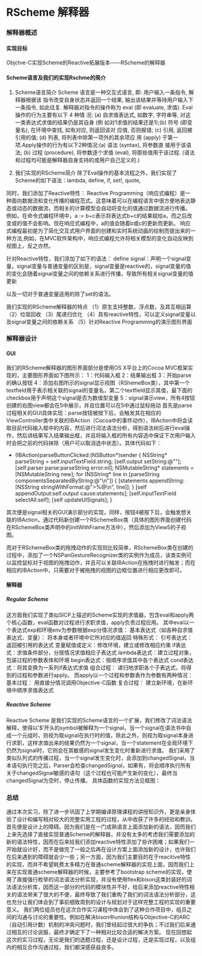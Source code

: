 RScheme 解释器
=============
### 解释器概述

#### 实现目标
Objctve-C实现Scheme的Reactive拓展版本——RScheme的解释器

#### Scheme语言及我们的实现Rschme的简介
1. Scheme语言简介
Scheme 语言是一种交互式语言, 即: 用户输入一条指令, 解释器根据该 指令改变自身状态并返回一个结果, 输出该结果并等待用户输入下一条指令, 如此往复. 解释器对指令的操作称为 eval (即 evaluate, 求值). Eval 操作的行为主要有以下 4 种情 况: (a) 自求值表达式, 如数字, 字符串等, 对这一类表达式求值的结果仍是其自身 (例 如对1求值的结果还是1);(b) 符号 (即变量名), 在环境中查找, 如有对应, 则返回该对 应值, 否则报错; (c) 引用, 返回被引用的值; (d) 列表, 将列表中除第一项外的其余项应 用 (apply) 于第一项.Apply操作的行为有以下2种情况:(a) 语法 (syntax), 将参数直 接用于该语法; (b) 过程 (procedure), 将参数逐个求值 (eval), 将那些值用于该过程. (语法和过程均可能是解释器自身支持的或用户自己定义的.) 

2. 我们实现的RScheme简介
除了Eval操作的基本流程之外，我们实现了Scheme的如下语法：lambda, define, if, set!, quote,

同时，我们添加了Reactive特性：
Reactive Programming（响应式编程）是一种面向数据流和变化传播的编程范式。这意味着可以在编程语言中很方便地表达静态或动态的数据流，而相关的计算模型会自动将变化的值通过数据流进行传播。
例如，在命令式编程环境中，a := b+c表示将表达式b+c的结果赋给a，而之后改变或的值不会影响。但在响应式编程中，a的值会随着b或c的更新而更新。
响应式编程最初是为了简化交互式用户界面的创建和实时系统动画的绘制而提出来的一种方法,例如，在MVC软件架构中，响应式编程允许将相关模型的变化自动反映到视图上，反之亦然。

针对Reactive特性，我们添加了如下的语法：
define signal：声明一个signal变量。signal变量与普通变量的区别是，signal变量是reactive的，signal变量的值的变化会随着signal变量之间的依赖关系进行传播，导致所有相关signal变量的值更新

以及一切对于普通变量适用的除了set的语法。

我们实现的RScheme解释器的特点
（1）原生支持整数，浮点数，及其互相运算
（2）垃圾回收
（3）尾递归优化
（4）具有reactive特性，可以定义signal变量以及signal变量之间的依赖关系
（5）针对Reactive Programming的演示图形界面
### 解释器设计
#### GUI
我们的RScheme解释器的图形界面部分是使用OS X平台上的Cocoa MVC框架实现的，主要图形界面如下图所示：
1：代码输入框
2：结果输出框
3：开始parse的确认按钮
4：添加右图所示的signal显示视图（RShemeBox类），其中第一个textfield用于表示相关联的signal的变量名，第二个textfield显示其值，最下面的checkbox用于声明这个signal是否为数值型变量
5：signal演示view，所有4按钮创建的右图view都会在5中展示，并且位置可以在5中通过鼠标拖动
首先是parse过程相关的GUI具体实现：parse按钮被按下后，会触发其在相应的ViewController类中关联的IBAction（Cocoa中的事件动作），IBAction中将会读取目前代码输入框中的内容，然后进行词法语法分析，得到语法树后进行eval操作，然后讲结果写入结果输出框，并且将输入框的所有内容选中保证下次用户输入时会把之前的代码抹除（用户可以取消选中状态）。具体代码如下：

- (IBAction)parseButtonClicked:(NSButton*)sender
{
    NSString* parseString = self.inputTextField.string;
    [self.output setString:@""];
    [self.parser parse:parseString error:nil];
    NSMutableString* statements = [NSMutableString new];
    for (NSString* line in [parseString componentsSeparatedByString:@"\n"]) {
        [statements appendString:[NSString stringWithFormat:@">%@\n", line]];
    }
    [self appendOutput:self.output cause:statements];
    [self.inputTextField selectAll:self];
    [self updateUISignals];
}

其次便是signal相关的GUI演示部分的实现，同样，按钮4被按下后，会触发想关联的IBAction，通过代码新创建一个RSchemeBox类（具体的图形界面创建代码在RSchemeBox类声明中的initWithFrame方法中），然后添加为View5的子视图。

而对于RSchemeBox类的拖拽动作的实现则比较简单，RSchemeBox类在创建的过程中，添加了一个NSPanGestureRecognizer类的实例作为成员，该类实例可以监控鼠标对于视图的拖拽动作，并且可以关联IBAction在拖拽时进行触发；而在相应的IBAction中，只需要对于被拖拽的视图的边框位置进行相应更改即可。

#### 解释器
##### Regular Scheme
这方面我们实现了类似SICP上描述的Scheme实现的求值器，包含eval和apply两个核心函数，eval函数对过程进行求职求值，apply负责过程应用。
其中eval以一个表达式exp和环境env为参数根据exp分情况求值：
基本表达式（如各种自求值表达式、变量）：
	将本身或者环境中它所对应的值返回
特殊形式：
	引号表达式：返回被引用的表达式
	变量赋值或定义：修改环境，建立或修改相应约束
	if表达式：求值条件部分，分居情况求值相应子表达式
	lambda表达式：建立过程对象，包装过程的参数表体和环境
	begin表达式：按顺序求值其中各个表达式
	cond表达式：将其变换为一系列if表达式求值
组合过程：
	递归地求职各个子表达式，将得到的过程和参数进行apply。
而apply以一个过程和参数表作为参数有两种情况：
基本过程：
	用直接分情况调用Objective-C函数
复合过程：
	建立新环境，在新环境中顺序求值表达式
##### Reactive Scheme
Reactive Scheme 是我们实现的Scheme语言的一个扩展，我们修改了词法语法解释，使得以’$’开头的symbol被解释为一个signal，当一个signal在语法书中自成一个元组时，则视为取signal在执行时的值，除此之外，则视为取signal本身进行求职，这样求值出来的结果仍然为一个signal，当一个statement在全局环境下仍然为signal时，它则会在其敏感的signal发生变化时重新进行求值。
我们采用了类似队列式的传播过程，当一个signal发生变化时，会添加到changedSignal，当本语句执行完之后，Parser会检查changedSignal，如果有，将会顺序执行所有关于changedSignal敏感的语句（这个过程也可能产生新的变化），最终当changedSignal为空时，停止传播。
具体函数的实现方法见框图：

### 总结
通过本次实习，除了进一步巩固了上学期编译原理课程的讲授知识外，更是亲身体验了设计和编写相对较大的完整实用工程的过程，从中收获了许多的经验和教训。首先便是设计上的障碍。因为我们是在一门成熟语言上面添加新的语法，因而我们上来先选择了直接实现普通Scheme的解释器，并没有太多的考虑我们需要添加的新的语法特性，因而在后来给我们添加reactive特性添加了些许困难；如果我们一开始就设计好，而不是做完了一般之后再在设计方案上面添加新的设计，也许我们在后来遇到的障碍就会少一些；另一方面，因为我们主要目的在于reacitive特性的实现，而并不希望耗费太多精力在普通scheme解释器的实现上面，因而我们上来在实现普通scheme解释器的时候，主要参考了bootstrap scheme的实现，使用了直接强行枚举的词法语法分析实现，并没有使用flex和bison这类封装好的词法语法分析库，因而这一部分的代码的模块性并不好，给后来添加reactive特性相关的语法带来了很大的不便，最终导致了我们重构了我们的词法语法分析部分，这也充分让我们体会到了事前细致周到的设计与规划对于这样完整工程的实现的重要意义。
我们两位组员也在这次合作实习课程中体会到了这种合作项目中，组员之间的沟通与讨论的重要性。例如在解决bison中union结构与Objective-C的ARC（自动引用计数）机制的冲突问题时，我们曾经起过很大的争执；不过我们后来通过相互的讨论说服，最终才确定下了一种相对比较合适的解决方案。
现在回想起这次的实习过程，无论是我们的选题过程，还是设计过程，还是实现过程，以及组内的相互合作沟通过程，我们都深感获益良多。
